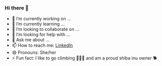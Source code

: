 ### Hi there 👋

* 🔭 I’m currently working on ...
* 🌱 I’m currently learning ...
* 👯 I’m looking to collaborate on ...
* 🤔 I’m looking for help with ...
* 💬 Ask me about ...
* 📫 How to reach me: [LinkedIn](www.linkedin.com/in/nicol-yoshikawa/)
* 😄 Pronouns: She/her
* ⚡ Fun fact: I like to go climbing 🧗🏻‍♀️ and am a proud shiba inu owner 🐕 
